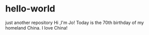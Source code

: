 # hello-world
just another repository
Hi ,I'm Jo!
Today is the 70th birthday of my homeland China.
I love China!
